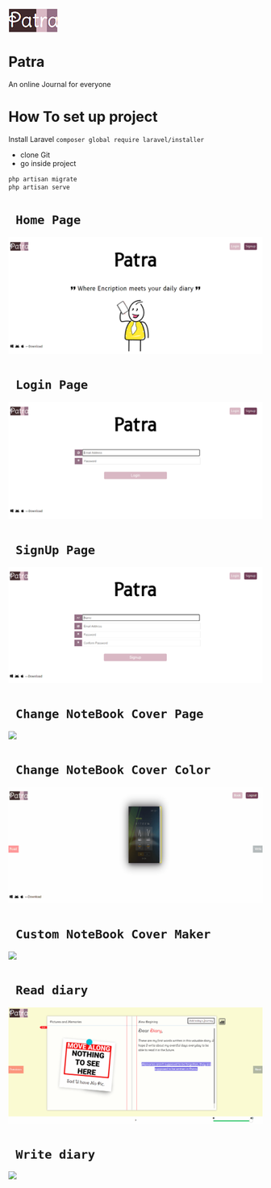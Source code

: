 <img src="screenshots/patra_logo.PNG"><br/>
# Patra
 An online Journal for everyone
 
 # How To set up project
 
Install Laravel
`composer global require laravel/installer`
 
- clone Git
- go inside project 
``` 
php artisan migrate
php artisan serve
```

 
# ` Home Page`
<img src="screenshots/patra_homepage.png"><br/>


# ` Login Page`
<img src="screenshots/patra_loginpage.png"><br/>

# ` SignUp Page`
<img src="screenshots/patra_signuppage.png"><br/>

# ` Change NoteBook Cover Page`
<img src="screenshots/patra_changecover.gif"><br/>


# ` Change NoteBook Cover Color`
<img src="screenshots/patra_changecover_color.gif"><br/>


# ` Custom NoteBook Cover Maker`
<img src="screenshots/patra_notebook_custom_cover_diary.gif"><br/>

# ` Read diary`
<img src="screenshots/patra_read_diary.gif"><br/>

# ` Write diary`
<img src="screenshots/patra_write_diary.gif"><br/>
